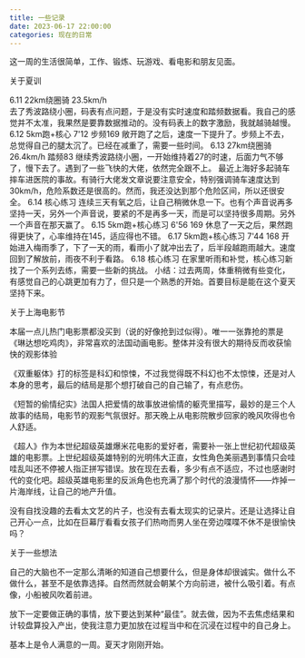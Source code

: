 ```yaml
---
title: 一些记录
date: 2023-06-17 22:00:00
categories: 现在的日常
---
```

这一周的生活很简单，工作、锻炼、玩游戏、看电影和朋友见面。

关于夏训

6.11 22km绕圈骑   23.5km/h   
去了秀波路绕小圈，码表有点问题，于是没有实时速度和踏频数据看。我自己的感觉并不太准，我果然是要靠数据推动的。没有码表上的数字激励，我就越骑越慢。 
6.12 5km跑+核心    7'12    步频169
敞开跑了之后，速度一下提升了。步频上不去，总觉得自己的腿太沉了。已经在减重了，需要一些时间。 
6.13 27km绕圈骑   26.4km/h   踏频83
继续秀波路绕小圈，一开始维持着27的时速，后面力气不够了，慢下去了。遇到了一些飞快的大佬，依然完全跟不上。
最近上海好多起骑车摔车进医院的事故。有骑行大佬发文章说要注意安全，特别强调骑车速度达到30km/h，危险系数还是很高的。然而，我还没达到那个危险区间，所以还很安全。
6.14 核心练习
连续三天有氧之后，让自己稍微休息一下。也有个声音说再多坚持一天，另外一个声音说，要紧的不是再多一天，而是可以坚持很多周期。另外一个声音在那天赢了。 
6.15 5km跑+核心练习    6'56   169
休息了一天之后，果然跑得更快了，心率维持在145，适应得也不错。 
6.17 5km跑+核心练习    7'44   168
开始进入梅雨季了，下了一天的雨，看雨小了就冲出去了，后半段越跑雨越大。速度回到了解放前，雨夜不利于看路。
6.18 核心练习
在家里听雨和补觉，核心练习新找了一个系列去练，需要一些新的挑战。
小结：过去两周，体重稍微有些变化，有感觉自己的心跳更加有力了，但只是一个熟悉的开始。首要目标是能在这个夏天坚持下来。

关于上海电影节

本届一点儿热门电影票都没买到（说的好像抢到过似得）。唯一一张靠抢的票是《琳达想吃鸡肉》，非常喜欢的法国动画电影。整体并没有很大的期待反而收获愉快的观影体验

《双重躯体》打的标签是科幻和惊悚，不过我觉得既不科幻也不太惊悚，还是对人本身的思考，最后的结局是那个想打破自己的自己输了，有点悲伤。

《短暂的偷情纪实》法国人把爱情的故事放进偷情的躯壳里描写，最妙的是三个人故事的结局，电影节的观影气氛很好。那天晚上从电影院散步回家的晚风吹得也令人舒适。

《超人》作为本世纪超级英雄爆米花电影的爱好者，需要补一张上世纪初代超级英雄的电影票。上世纪超级英雄特别的光明伟大正直，女性角色美丽遇到事情只会哇哇乱叫还不停被人指正拼写错误。放在现在去看，多少有点不适应，不过也感谢时代的变化吧。超级英雄电影里的反派角色也充满了那个时代的浪漫情怀——炸掉一片海岸线，让自己的地产升值。

没有自找没趣的去看太文艺的片子，也没有去看太现实的记录片。还是让选择让自己开心一点，比如在巨幕厅看看女孩子们热吻而男人坐在旁边喋喋不休不是很愉快吗？

关于一些想法

自己的大脑也不一定那么清晰的知道自己想要什么，但是身体却很诚实。做什么不做什么，甚至不是依靠选择。自然而然就会朝某个方向前进，被什么吸引着。有点像，小船被风吹着前进。

放下一定要做正确的事情，放下要达到某种“最佳”。就去做，因为不去焦虑结果和计较盘算投入产出，使我注意力更加放在过程当中和在沉浸在过程中的自己身上。

基本上是令人满意的一周。夏天才刚刚开始。
